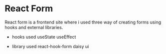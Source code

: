 # React Form
React form is a frontend site where i used three way of creating forms using hooks and external libraries.
- hooks used
  useState
  useEffect

- library used
  react-hook-form
  daisy ui
